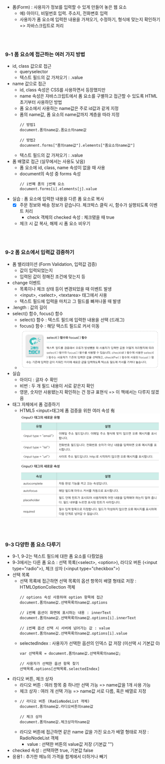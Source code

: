 <br/>

- 폼(Form) : 사용자가 정보를 입력할 수 있게 만들어 놓은 웹 요소
  - 예) 아이디, 비밀번호 입력. 주소지, 전화변호 입력
  - 사용자가 폼 요소에 입력한 내용을 가져오기, 수정하기, 형식에 맞는지 확인하기 => 자바스크립트로 처리

<br/>
<br/>

### 9-1 폼 요소에 접근하는 여러 가지 방법
- id, class 값으로 접근
  - queryselector
  - 텍스트 필드의 값 가져오기 : .value
- name 값으로 접근
  - id, class 속성은 CSS를 사용하면서 등장했지만
  - name 속성은 자바스크립트에서 폼 요소를 구별하고 접근할 수 있도록 HTML 초기부터 사용하던 방법
  - 폼 요소에서 사용하는 name값은 주로 id값과 같게 지정
  - 폼의 name값, 폼 요소의 name값까지 계층을 따라 지정
    ```
    // 방법1
    document.폼의name값.폼요소의name값

    // 방법2
    documnent.forms["폼의name값"].elements["폼요소의name값"]
    ```
  - 텍스트 필드의 값 가져오기 : .value
- 폼 배열로 접근 (실무에서는 사용도 낮음)
  - 폼 요소에 id, class, name 속성이 없을 때 사용
  - document의 속성 중 forms 속성
    ```
    // i번째 폼의 j번째 요소
    document.forms[i].elements[j].value
    ```
- 실습 : 폼 요소에 입력한 내용을 다른 폼 요소로 복사
  - [X] 주문 정보와 배송 정보가 같습니다. 체크박스 클릭 시, 함수가 실행되도록 이벤트 처리
    - check 객체의 checked 속성 : 체크됐을 때 true
  - 체크 시 값 복사, 해제 시 폼 요소 비우기

<br/>
<br/>

### 9-2 폼 요소에서 입력값 검증하기
- 폼 밸리데이션 (Form Validation, 입력값 검증)
  - 값이 입력되었는지
  - 입력된 값이 정해진 조건에 맞는지 등
- change 이벤트
  - 목록이나 체크 상태 등이 변경되었을 때 이벤트 발생
  - \<input>, \<select>, \<textarea> 태그에서 사용
  - 텍스트 필드에 입력을 마치고 그 필드를 빠져나올 때 발생
- .length : 값의 길이
- select() 함수, focus() 함수
  - select() 함수 : 텍스트 필드에 입력한 내용을 선택 (드래그)
  - focus() 함수 : 해당 택스트 필드로 커서 이동
  - ![Alt text](image.png)
- 실습
  - 아이디 : 글자 수 확인
  - 비번 : 두 개 필드 내용이 서로 같은지 확인
  - 영문, 숫자만 사용됐는지 확인하는 건 정규 표현식 => 이 책에서는 다루지 않겠음
- 태그 자체에서 폼 검증하기
  - HTML5 \<input>태그에 폼 검증을 위한 여러 속성 有 ![Alt text](image-1.png)

<br/>
<br/>

### 9-3 다양한 폼 요소 다루기
- 9-1, 9-2는 텍스트 필드에 대한 폼 요소를 다뤘었음
- 9-3에서는 다른 폼 요소 : 선택 목록(\<select>, \<option>), 라디오 버튼 (\<input type="radio">), 체크 상자 (\<input type="checkbox">)
- 선택 목록
  - 선택 목록에 접근하면 선택 목록의 옵션 항목이 배열 형태로 저장 : HTMLOptionCollection 객체
    ```
    // options 속성 사용하여 option 항목에 접근
    document.폼의name값.선택목록의name값.options

    // i번째 옵션이 화면에 표시하는 내용 : innerText
    document.폼의name값.선택목록의name값.options[i].innerText

    // i번째 옵션 선택 시 서버에 넘어가는 값 : value
    document.폼의name값.선택목록의name값.options[i].value
    ```
  - selectedIndex : 사용자가 선택한 옵션의 인덱스 값 저장 (미선택 시 기본값 0)
    ```
    var 선택목록 = document.폼의name값.선택목록의name값;

    // 사용자가 선택한 옵션 항목 찾기
    선택목록.options[선택목록.selectedIndex]
    ```
- 라디오 버튼, 체크 상자
  - 라디오 버튼 : 여러 항목 중 하나만 선택 가능 => name값을 1개 사용 가능
  - 체크 상자 : 여러 개 선택 가능 => name값 서로 다름, 혹은 배열로 지정
  - ```
    // 라디오 버튼 (RadioNodeList 객체)
    document.폼의name값.라디오버튼의name값

    // 체크 상자
    document.폼의name값.체크상자의name값
    ```
  - 라디오 버튼에 접근하면 같은 name 값을 가진 요소가 배열 형태로 저장 : RadioNodeList 객체
    - value : 선택한 버튼의 value값 저장 (기본값 "")
- checked 속성 : 선택하면 true, 기본값 false
- 응용1 : 추가한 메뉴의 가격을 합계에서 더하거나 빼기
